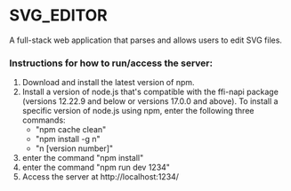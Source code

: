 # SVG_EDITOR
A full-stack web application that parses and allows users to edit SVG files.

### Instructions for how to run/access the server:
1. Download and install the latest version of npm.
2. Install a version of node.js that's compatible with the ffi-napi package (versions 12.22.9 and below or versions 17.0.0 and above). To install a specific version of node.js using npm, enter the following three commands:
    - "npm cache clean"
    - "npm install -g n"
    - "n [version number]"
3. enter the command "npm install"
4. enter the command "npm run dev 1234"
5. Access the server at http://localhost:1234/

